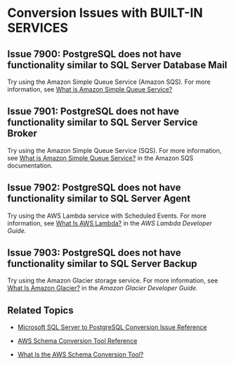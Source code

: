 # Conversion Issues with BUILT\-IN SERVICES<a name="sct-reference-Microsoft-SQL-Server-PostgreSQL-BUILT-INSERVICES"></a>

## Issue 7900: PostgreSQL does not have functionality similar to SQL Server Database Mail<a name="sct-reference-7900"></a>

Try using the Amazon Simple Queue Service \(Amazon SQS\)\. For more information, see [What is Amazon Simple Queue Service?](http://docs.aws.amazon.com/AWSSimpleQueueService/latest/SQSDeveloperGuide/) 

## Issue 7901: PostgreSQL does not have functionality similar to SQL Server Service Broker<a name="sct-reference-7901"></a>

Try using the Amazon Simple Queue Service \(SQS\)\. For more information, see [What is Amazon Simple Queue Service?](http://docs.aws.amazon.com/AWSSimpleQueueService/latest/SQSDeveloperGuide/Welcome.html) in the Amazon SQS documentation\.

## Issue 7902: PostgreSQL does not have functionality similar to SQL Server Agent<a name="sct-reference-7902"></a>

Try using the AWS Lambda service with Scheduled Events\. For more information, see [What Is AWS Lambda?](http://docs.aws.amazon.com/lambda/latest/dg/) in the *AWS Lambda Developer Guide\.*

## Issue 7903: PostgreSQL does not have functionality similar to SQL Server Backup<a name="sct-reference-7903"></a>

Try using the Amazon Glacier storage service\. For more information, see [What Is Amazon Glacier?](http://docs.aws.amazon.com/amazonglacier/latest/dev/introduction.html) in the *Amazon Glacier Developer Guide\.*

## Related Topics<a name="sct-reference-Microsoft-SQL-Server-PostgreSQL-BUILT-INSERVICES-related"></a>

+  [Microsoft SQL Server to PostgreSQL Conversion Issue Reference](sct-reference-Microsoft-SQL-Server-PostgreSQL.md) 

+  [AWS Schema Conversion Tool Reference](CHAP_SchemaConversionTool.Reference.md) 

+  [What Is the AWS Schema Conversion Tool?](Welcome.md) 